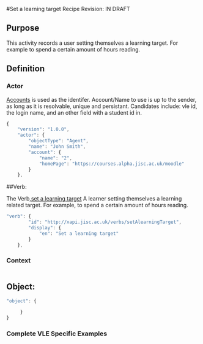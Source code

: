 #Set a learning target Recipe
Revision: IN DRAFT

## Purpose
This activity records a user setting themselves a learning target. For example to spend a certain amount of hours reading.

## Definition
### Actor
[Accounts](/common_statements.md#actor.account) is used as the identifer.  Account/Name to use is up to the sender, as long as it is resolvable, unique and persistant. Candidates include: vle id, the login name, and an other field with a student id in.

``` Javascript
{
    "version": "1.0.0",
    "actor": {
        "objectType": "Agent",
        "name": "John Smith",
        "account": {
            "name": "2",
            "homePage": "https://courses.alpha.jisc.ac.uk/moodle"
        }
    },
```

##Verb:

The Verb,[set a learning target](vocabulary.md#verbs) A learner setting themselves a learning related target. For example, to spend a certain amount of hours reading.

``` javascript
"verb": {
        "id": "http://xapi.jisc.ac.uk/verbs/setAlearningTarget",
        "display": {
            "en": "Set a learning target"
        }
    },
```
### Context




``` javascript

```

## Object:



``` javascript
"object": {
	
	 }
}
```

### Complete VLE Specific Examples

